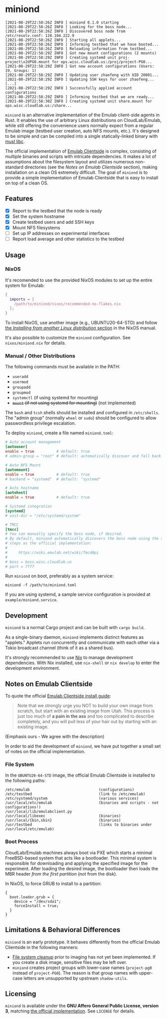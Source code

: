 # miniond

```
[2021-08-29T22:58:26Z INFO ] miniond 0.1.0 starting
[2021-08-29T22:58:26Z INFO ] Looking for the boss node...
[2021-08-29T22:58:26Z INFO ] Discovered boss node from /etc/resolv.conf: 128.104.222.9
[2021-08-29T22:58:26Z INFO ] Starting all applets...
[2021-08-29T22:58:26Z INFO ] Informing testbed that we have booted...
[2021-08-29T22:58:26Z INFO ] Reloading information from testbed...
[2021-08-29T22:58:29Z INFO ] Got new mount configurations (2 mounts)
[2021-08-29T22:58:29Z INFO ] Creating systemd unit proj-project\x2dPG0.mount for ops.wisc.cloudlab.us:/proj/project-PG0...
[2021-08-29T22:58:29Z INFO ] Got new account configurations (Users: 19, Groups: 1)
[2021-08-29T22:58:29Z INFO ] Updating user zhaofeng with UID 20001...
[2021-08-29T22:58:29Z INFO ] Updating SSH keys for user zhaofeng...
[...]
[2021-08-29T22:58:29Z INFO ] Successfully applied account configurations
[2021-08-29T22:58:29Z INFO ] Informing testbed that we are ready...
[2021-08-29T22:58:30Z INFO ] Creating systemd unit share.mount for ops.wisc.cloudlab.us:/share...
```

`miniond` is an alternative implementation of the Emulab client-side agents in Rust.
It enables the use of arbitrary Linux distributions on CloudLab/Emulab, while still offering the convenience users normally expect from a regular Emulab image (testbed user creation, auto NFS mounts, etc.).
It's designed to be simple and can be compiled into a single statically-linked binary with [musl libc](https://www.musl-libc.org).

The official implementation of [Emulab Clientside](https://wiki.emulab.net/wiki/Emulab/wiki/ClientSideStuff) is complex, consisting of multiple binaries and scripts with intricate dependencies.
It makes a lot of assumptions about the filesystem layout and utilizes numerous non-standard directories (see the *Notes on Emulab Clientside* section), making installation on a clean OS extremely difficult.
The goal of `miniond` is to provide a simple implementation of Emulab Clientside that is easy to install on top of a clean OS.

## Features

- [x] Report to the testbed that the node is ready
- [x] Set the system hostname
- [x] Create testbed users and add SSH keys
- [x] Mount NFS filesystems
- [ ] Set up IP addresses on experimental interfaces
- [ ] Report load average and other statistics to the testbed

## Usage 

### NixOS

It's recomended to use the provided NixOS modules to set up the entire system for Emulab:

```nix
{
  imports = [
    /path/to/miniond/nixos/recommended-no-flakes.nix
  ];
}
```

To install NixOS, use another image (e.g., UBUNTU20-64-STD) and follow [the *Installing from another Linux distribution* section](https://nixos.org/manual/nixos/stable/#sec-installing-from-other-distro) in the NixOS manual.

It's also possible to customize the `miniond` configuration.
See `nixos/miniond.nix` for details.

### Manual / Other Distributions

The following commands must be available in the PATH:
- `useradd`
- `usermod`
- `groupadd`
- `groupmod`
- `systemctl` (if using systemd for mounting)
- ~~`mount` (if not using systemd for mounting)~~ (not implemented)

The `bash` and `tcsh` shells should be installed and configured in `/etc/shells`.
The "admin group" (normally `wheel` or `sudo`) should be configured to allow passwordless privilege escalation.

To deploy `miniond`, create a file named `miniond.toml`:

```toml
# Auto account management
[autouser]
enable = true          # default: true
# admin-group = "root" # default: automatically discover and fall back to "root"

# Auto NFS Mount
[automount]
enable = true          # default: true
# backend = "systemd"  # default: "systemd"

# Auto hostname
[autohost]
enable = true          # default: true

# Systemd integration
[systemd]
# unit-dir = "/etc/systemd/system"

# TMCC
[tmcc]
# You can manually specify the boss node, if desired.
# By default, miniond automatically discovers the boss node using the same
# steps as the official implementation:
#
#     https://wiki.emulab.net/wiki/TmcdApi
#
# boss = boss.wisc.cloudlab.us
# port = 7777
```

Run `miniond` on boot, preferably as a system service:

```
miniond -f /path/to/miniond.toml
```

If you are using systemd, a sample service configuration is provided at `example/miniond.service`.

## Development

`miniond` is a normal Cargo project and can be built with `cargo build`.

As a single-binary daemon, `miniond` implements distinct features as "applets."
Applets run concurrently and communicate with each other via a Tokio broadcast channel (think of it as a shared bus).

It's strongly recommended to use [Nix](https://github.com/numtide/nix-unstable-installer) to manage development dependencies.
With Nix installed, use `nix-shell` or `nix develop` to enter the development environment.

## Notes on Emulab Clientside

To quote the official [Emulab Clientside install guide](https://wiki.emulab.net/wiki/ClientSideInstall):

> Note that we strongly urge you NOT to build your own image from scratch, but start with an existing image from Utah. This process is just too much of **a pain in the ass** and too complicated to describe completely, and you will pull less of your hair out by starting with an existing image.

(Emphasis ours - We agree with the description)

In order to aid the development of `miniond`, we have put together a small set of notes on the official implementation.

### File System

In the `UBUNTU20-64-STD` image, the official Emulab Clientside is installed to the following paths:

```
/etc/emulab                               (configurations)
/etc/testbed                              (link to /etc/emulab)
/etc/systemd/system                       (various services)
/usr/local/etc/emulab                     (binaries and scripts - not configurations!)
/usr/local/lib/emulabclient.py
/usr/local/libexec                        (binaries)
/usr/local/{bin,sbin}                     (binaries)
/usr/testbed                              (links to binaries under /usr/local/etc/emulab)
``` 

### Boot Process

CloudLab/Emulab machines always boot via PXE which starts a minimal FreeBSD-based system that acts like a bootloader.
This minimal system is responsible for downloading and applying the specified image for the experiment.
After loading the desired image, the bootloader then loads the MBR header *from the first partition* (not from the disk).

In NixOS, to force GRUB to install to a partition:

```
{
  boot.loader.grub = {
    device = "/dev/sda1";
    forceInstall = true;
  }
}
```

## Limitations & Behavioral Differences

`miniond` is an early prototype.
It behaves differently from the official Emulab Clientside in the following manners:

- [File system cleanup](https://gitlab.flux.utah.edu/emulab/emulab-devel/-/blob/master/clientside/tmcc/linux/prepare) prior to imaging has not yet been implemented. If you create a disk image, sensitive files may be left over.
- `miniond` creates project groups with lower-case names (`project-pg0` instead of `project-PG0`). The reason is that group names with upper-case letters are unsupported by upstream `shadow-utils`.

## Licensing

`miniond` is available under the **GNU Affero General Public License, version 3**, matching [the official implementation](https://gitlab.flux.utah.edu/emulab/emulab-devel).
See `LICENSE` for details.
